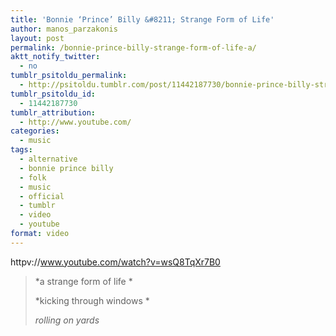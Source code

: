 ```yaml
---
title: 'Bonnie ‘Prince’ Billy &#8211; Strange Form of Life'
author: manos_parzakonis
layout: post
permalink: /bonnie-prince-billy-strange-form-of-life-a/
aktt_notify_twitter:
  - no
tumblr_psitoldu_permalink:
  - http://psitoldu.tumblr.com/post/11442187730/bonnie-prince-billy-strange-form-of-life-a
tumblr_psitoldu_id:
  - 11442187730
tumblr_attribution:
  - http://www.youtube.com/
categories:
  - music
tags:
  - alternative
  - bonnie prince billy
  - folk
  - music
  - official
  - tumblr
  - video
  - youtube
format: video
---
```

httpv://www.youtube.com/watch?v=wsQ8TqXr7B0

> *a strange form of life *
> 
> *kicking through windows *
> 
> *rolling on yards*